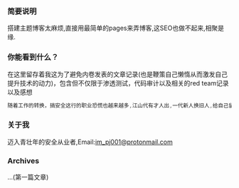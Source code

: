### 简要说明
  搭建主题博客太麻烦,直接用最简单的pages来弄博客,这SEO也做不起来,相聚是缘.
  
### 你能看到什么？
  在这里留存着我这为了避免内卷发表的文章记录(也是鞭策自己懒惰从而激发自己提升技术的动力)，包含但不仅限于渗透测试，代码审计以及相关的red team记录以及感想  
  
  ```c++
  随着工作的转换，搞安全这行的职业恐慌也越来越多,江山代有才人出,一代新人换旧人,给自己留点痕迹也挺好
  ```
### 关于我
  迈入青壮年的安全从业者,Email:im_pj001@protonmail.com

### Archives
  ...(第一篇文章)
